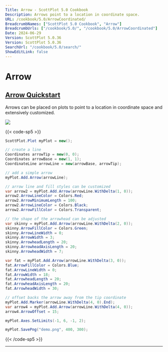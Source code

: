 ```yaml
---
Title: Arrow - ScottPlot 5.0 Cookbook
Description: Arrows point to a location in coordinate space.
URL: /cookbook/5.0/ArrowCoordinated/
BreadcrumbNames: ["ScottPlot 5.0 Cookbook", "Arrow"]
BreadcrumbUrls: ["/cookbook/5.0/", "/cookbook/5.0/ArrowCoordinated"]
Date: 2024-06-29
Version: ScottPlot 5.0.36
Version: ScottPlot 5.0.36
SearchUrl: "/cookbook/5.0/search/"
ShowEditLink: false
---
```


# Arrow


<h2><a href='/cookbook/5.0/ArrowCoordinated/ArrowQuickstart'>Arrow Quickstart</a></h2>

Arrows can be placed on plots to point to a location in coordinate space and extensively customized.

[![](/cookbook/5.0/images/ArrowQuickstart.png?240629072232)](/cookbook/5.0/images/ArrowQuickstart.png?240629072232)

{{< code-sp5 >}}

```cs
ScottPlot.Plot myPlot = new();

// create a line
Coordinates arrowTip = new(0, 0);
Coordinates arrowBase = new(1, 1);
CoordinateLine arrowLine = new(arrowBase, arrowTip);

// add a simple arrow
myPlot.Add.Arrow(arrowLine);

// arrow line and fill styles can be customized
var arrow2 = myPlot.Add.Arrow(arrowLine.WithDelta(1, 0));
arrow2.ArrowLineColor = Colors.Red;
arrow2.ArrowMinimumLength = 100;
arrow2.ArrowLineColor = Colors.Black;
arrow2.ArrowFillColor = Colors.Transparent;

// the shape of the arrowhead can be adjusted
var skinny = myPlot.Add.Arrow(arrowLine.WithDelta(2, 0));
skinny.ArrowFillColor = Colors.Green;
skinny.ArrowLineWidth = 0;
skinny.ArrowWidth = 3;
skinny.ArrowheadLength = 20;
skinny.ArrowheadAxisLength = 20;
skinny.ArrowheadWidth = 7;

var fat = myPlot.Add.Arrow(arrowLine.WithDelta(3, 0));
fat.ArrowFillColor = Colors.Blue;
fat.ArrowLineWidth = 0;
fat.ArrowWidth = 18;
fat.ArrowheadLength = 20;
fat.ArrowheadAxisLength = 20;
fat.ArrowheadWidth = 30;

// offset backs the arrow away from the tip coordinate
myPlot.Add.Marker(arrowLine.WithDelta(4, 0).End);
var arrow4 = myPlot.Add.Arrow(arrowLine.WithDelta(4, 0));
arrow4.ArrowOffset = 15;

myPlot.Axes.SetLimits(-1, 6, -1, 2);

myPlot.SavePng("demo.png", 400, 300);

```

{{< /code-sp5 >}}

<hr class='my-5 invisible'>

